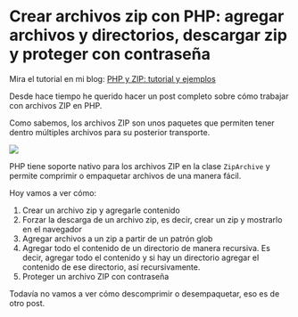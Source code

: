 # Crear archivos zip con PHP: agregar archivos y directorios, descargar zip y proteger con contraseña
Mira el tutorial en mi blog: [PHP y ZIP: tutorial y ejemplos](https://parzibyte.me/blog/2019/05/28/crear-archivos-zip-php/)

Desde hace tiempo he querido hacer un post completo sobre cómo trabajar con archivos ZIP en PHP.

Como sabemos, los archivos ZIP son unos paquetes que permiten tener dentro múltiples archivos para su posterior transporte.

[![](https://i1.wp.com/parzibyte.me/blog/wp-content/uploads/2019/05/Tutorial-de-creaci%C3%B3n-de-archivos-zip-con-PHP.png?resize=684%2C432&ssl=1)](https://i1.wp.com/parzibyte.me/blog/wp-content/uploads/2019/05/Tutorial-de-creaci%C3%B3n-de-archivos-zip-con-PHP.png?ssl=1)


PHP tiene soporte nativo para los archivos ZIP en la clase  `ZipArchive`  y permite comprimir o empaquetar archivos de una manera fácil.

Hoy vamos a ver cómo:

1.  Crear un archivo zip y agregarle contenido
2.  Forzar la descarga de un archivo zip, es decir, crear un zip y mostrarlo en el navegador
3.  Agregar archivos a un zip a partir de un patrón glob
4.  Agregar todo el contenido de un directorio de manera recursiva. Es decir, agregar todo el contenido y si hay un directorio agregar el contenido de ese directorio, así recursivamente.
5.  Proteger un archivo ZIP con contraseña

Todavía no vamos a ver cómo descomprimir o desempaquetar, eso es de otro post.